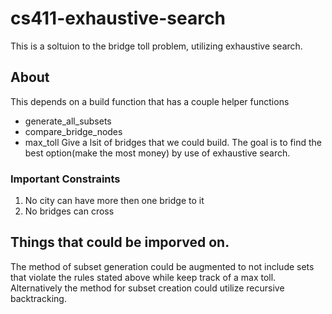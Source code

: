 # cs411-exhaustive-search
This is a soltuion to the bridge toll problem, utilizing exhaustive search.
## About
This depends on a build function that has a couple helper functions
- generate_all_subsets
- compare_bridge_nodes
- max_toll
Give a lsit of bridges that we could build. The goal is to find the best option(make the most money) by use of exhaustive search.
### Important Constraints
1. No city can have more then one bridge to it
2. No bridges can cross
## Things that could be imporved on.
The method of subset generation could be augmented to not include sets that violate the rules stated above while keep track of a max toll. 
Alternatively the method for subset creation could utilize recursive backtracking.
